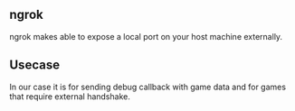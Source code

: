 ## ngrok
ngrok makes able to expose a local port on your host machine externally.


## Usecase
In our case it is for sending debug callback with game data and for games that require external handshake.
